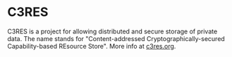 # C3RES

C3RES is a project for allowing distributed and secure storage of private data.
The name stands for "Content-addressed Cryptographically-secured
Capability-based REsource Store". More info at [c3res.org](http://c3res.org).
